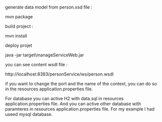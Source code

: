 generate data model from person.xsd file :

mvn package

build project :

mvn install

deploy projet 

java -jar target\manageServiceWeb.jar

you can see content wsdl file :

http://localhost:8383/personService/ws/person.wsdl

if you want to change the port and the name of the context, you can do so in the resources application.properties file.

For database you can active H2 with data.sql in resources application.properties file. 
And you can active other database with paramteres in resources application.properties file.
For my example I had useed mysql database.

